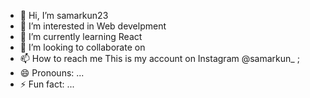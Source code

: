 - 👋 Hi, I’m samarkun23
- 👀 I’m interested in Web develpment
- 🌱 I’m currently learning React
- 💞️ I’m looking to collaborate on 
- 📫 How to reach me This is my account on Instagram @samarkun_ ;
- 😄 Pronouns: ...
- ⚡ Fun fact: ...

<!---
samarkun23/samarkun23 is a ✨ special ✨ repository because its `README.md` (this file) appears on your GitHub profile.
You can click the Preview link to take a look at your changes.
--->
